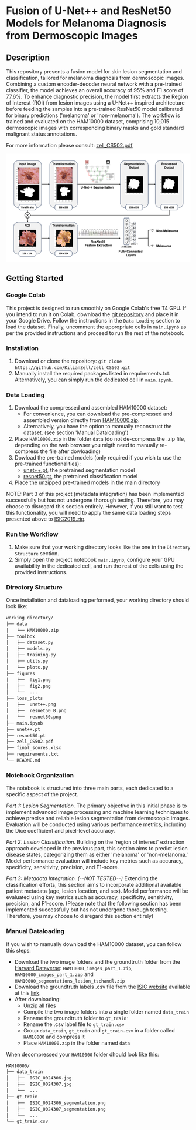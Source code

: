 # Fusion of U-Net++ and ResNet50 Models for Melanoma Diagnosis from Dermoscopic Images

## Description

This repository presents a fusion model for skin lesion segmentation and classification, tailored for melanoma diagnosis from dermoscopic images. Combining a custom encoder-decoder neural network with a pre-trained classifier, the model achieves an overall accuracy of 95% and F1 score of 77.6%. To enhance diagnostic precision, the model first extracts the Region of Interest (ROI) from lesion images using a U-Net++ inspired architecture before feeding the samples into a pre-trained ResNet50 model calibrated for binary predictions ('melanoma' or 'non-melanoma'). The workflow is trained and evaluated on the HAM10000 dataset, comprising 10,015 dermoscopic images with corresponding binary masks and gold standard malignant status annotations.

For more information please consult: [zell_CS502.pdf](https://github.com/KilianZell/zell_CS502/blob/9d2cbf271a5d6884695bdab75fc85b8895bf3aa5/zell_CS502.pdf)

<img src="figures/fig2.png" alt="Image Alt Text" width="750"/>

## Getting Started

### Google Colab
This project is designed to run smoothly on Google Colab's free T4 GPU. If you intend to run it on Colab, download the [git repository](https://github.com/KilianZell/zell_CS502.git) and place it in your Google Drive. Follow the instructions in the `Data Loading` section to load the dataset. Finally, uncomment the appropriate cells in `main.ipynb` as per the provided instructions and proceed to run the rest of the notebook.

### Installation
1. Download or clone the repository: `git clone https://github.com/KilianZell/zell_CS502.git`
2. Manually install the required packages listed in requirements.txt. Alternatively, you can simply run the dedicated cell in `main.ipynb`.

### Data Loading
1. Download the compressed and assembled HAM10000 dataset:
   - For convenience, you can download the pre-compressed and assembled version directly from [HAM10000.zip](https://drive.google.com/file/d/1suJWzU8Oc4yJJraoR6ARsDSo-HFOFNmy/view?usp=share_link).
   - Alternatively, you have the option to manually reconstruct the dataset. (see section 'Manual Dataloading')
2. Place `HAM10000.zip` in the folder `data` (do not de-compress the .zip file, depending on the web browser you migth need to manually re-compress the file after dowloading)
3. Dowload the pre-trained models (only required if you wish to use the pre-trained functionalities):
   - [unet++.pt](https://drive.google.com/file/d/1biJqvAq1Vq8tWPM2E3ppaFDqp7iCzXhf/view?usp=share_link), the pretrained segmentation model
   - [resnet50.pt](https://drive.google.com/file/d/1H-3d_sALDrHNJXPizJFMPBZh09ty5gTK/view?usp=share_link), the pretrained classification model
4. Place the unzipped pre-trained models in the main directory

NOTE: Part 3 of this project (metadata integration) has been implemented successfully but has not undergone thorough testing. Therefore, you may choose to disregard this section entirely. However, if you still want to test this functionality, you will need to apply the same data loading steps presented above to [ISIC2019.zip](https://drive.google.com/file/d/19to1bqmryUhOeG2M5Pjbej04FCO1gCHc/view?usp=share_link).

### Run the Workflow
1. Make sure that your working directory looks like the one in the `Directory Structure` section.
2. Simply open the project notebook `main.ipynb`, configure your GPU availability in the dedicated cell, and run the rest of the cells using the provided instructions.
   
### Directory Structure
Once installation and dataloading performed, your working directory should look like:
```bash
working directory/
├── data
│   └── HAM10000.zip
├── toolbox
│   ├── dataset.py
│   ├── models.py
│   ├── training.py
│   ├── utils.py
│   └── plots.py
├── figures
│   ├──  fig1.png
│   ├──  fig2.png
│   └──  ...
├── loss_plots
│   ├──  unet++.png
│   ├──  resnet50_B.png
│   └──  resnet50.png
├── main.ipynb
├── unet++.pt
├── resnet50.pt
├── zell_CS502.pdf
├── final_scores.xlsx
├── requirements.txt
└── README.md
```
### Notebook Organization
The notebook is structured into three main parts, each dedicated to a specific aspect of the project.

*Part 1: Lesion Segmentation.* The primary objective in this initial phase is to implement advanced image processing and machine learning techniques to achieve precise and reliable lesion segmentation from dermoscopic images. Evaluation will be conducted using various performance metrics, including the Dice coefficient and pixel-level accuracy.

*Part 2: Lesion Classification.* Building on the 'region of interest' extraction approach developed in the previous part, this section aims to predict lesion disease states, categorizing them as either 'melanoma' or 'non-melanoma.' Model performance evaluation will include key metrics such as accuracy, specificity, sensitivity, precision, and F1-score.

*Part 3: Metadata Integration. (--NOT TESTED--)* Extending the classification efforts, this section aims to incorporate additional available patient metadata (age, lesion location, and sex). Model performance will be evaluated using key metrics such as accuracy, specificity, sensitivity, precision, and F1-score. (Please note that the following section has been implemented successfully but has not undergone thorough testing. Therefore, you may choose to disregard this section entirely)


### Manual Dataloading
If you wish to manually download the HAM10000 dataset, you can follow this steps:
-  Download the two image folders and the groundtruth folder from the [Harvard Dataverse](https://dataverse.harvard.edu/dataset.xhtml?persistentId=doi:10.7910/DVN/DBW86T): `HAM10000_images_part_1.zip`, `HAM10000_images_part_1.zip` and `HAM10000_segmentations_lesion_tschandl.zip`
- Download the groundtruth labels .csv file from the [ISIC website](https://challenge.isic-archive.com/data/#2018) available at this [link](https://isic-challenge-data.s3.amazonaws.com/2018/ISIC2018_Task3_Training_GroundTruth.zip).
-  After downloading:
   - Unzip all files
   - Compile the two image folders into a single folder named `data_train`
   - Rename the groundtruth folder to `gt_train'`
   - Rename the .csv label file to `gt_train.csv`
   - Group `data_train`, `gt_train` and `gt_train.csv` in a folder called `HAM10000` and compress it
   - Place `HAM10000.zip` in the folder named `data`

When decompressed your `HAM10000` folder dhould look like this:
```bash
HAM10000/
├── data_train
│   ├──  ISIC_0024306.jpg
│   ├──  ISIC_0024307.jpg
│   └──  ...
├── gt_train
│   ├──  ISIC_0024306_segmentation.png
│   ├──  ISIC_0024307_segmentation.png
│   └──  ...
└── gt_train.csv
```


